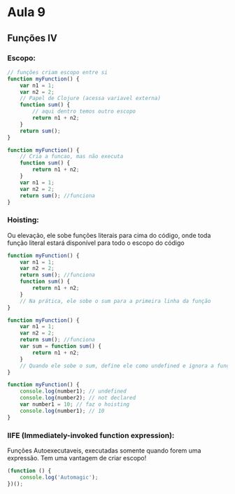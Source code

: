 # Aula 9

## Funções IV

### Escopo:
```js
// funções criam escopo entre si
function myFunction() {
    var n1 = 1;
    var n2 = 2;
    // Papel de Clojure (acessa variavel externa)
    function sum() {
        // aqui dentro temos outro escopo
        return n1 + n2;
    }
    return sum();
}

function myFunction() {
    // Cria a funcao, mas não executa
    function sum() {
        return n1 + n2;
    }
    var n1 = 1;
    var n2 = 2;
    return sum(); //funciona
}
```

### Hoisting:
Ou elevação, ele sobe funções literais para cima do código, onde toda função literal estará disponível para todo o escopo do código
```js
function myFunction() {
    var n1 = 1;
    var n2 = 2;
    return sum(); //funciona
    function sum() {
        return n1 + n2;
    }
    // Na prática, ele sobe o sum para a primeira linha da função
}

function myFunction() {
    var n1 = 1;
    var n2 = 2;
    return sum(); //funciona
    var sum = function sum() {
        return n1 + n2;
    }
    // Quando ele sobe o sum, define ele como undefined e ignora a função
}

function myFunction() {
    console.log(number1); // undefined
    console.log(number2); // not declared
    var number1 = 10; // faz o hoisting
    console.log(number1); // 10
}
```

### IIFE (Immediately-invoked function expression):
Funções Autoexecutaveis, executadas somente quando forem uma expressão. Tem uma vantagem de criar escopo!
```js
(function () {
    console.log('Automagic');
})();
```